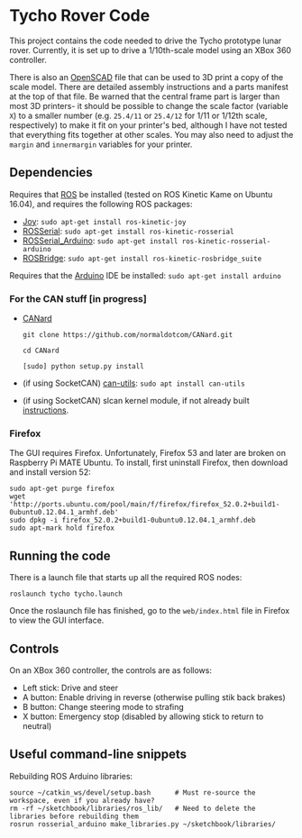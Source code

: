 # Tycho Rover Code

This project contains the code needed to drive the Tycho prototype lunar rover.  Currently, it is set up to drive a 1/10th-scale model using an XBox 360 controller.

There is also an [OpenSCAD][] file that can be used to 3D print a copy of the scale model.  There are detailed assembly instructions and a parts manifest at the top of that file.  Be warned that the central frame part is larger than most 3D printers- it should be possible to change the scale factor (variable `X`) to a smaller number (e.g. `25.4/11` or `25.4/12` for 1/11 or 1/12th scale, respectively) to make it fit on your printer's bed, although I have not tested that everything fits together at other scales.  You may also need to adjust the `margin` and `innermargin` variables for your printer.

## Dependencies

Requires that [ROS][] be installed (tested on ROS Kinetic Kame on Ubuntu 16.04), and requires the following ROS packages: 
- [Joy][]: `sudo apt-get install ros-kinetic-joy`
- [ROSSerial][]: `sudo apt-get install ros-kinetic-rosserial`
- [ROSSerial_Arduino][]: `sudo apt-get install ros-kinetic-rosserial-arduino`
- [ROSBridge][]: `sudo apt-get install ros-kinetic-rosbridge_suite`

Requires that the [Arduino][] IDE be installed: `sudo apt-get install arduino`

### For the CAN stuff [in progress]

- [CANard][]

    `git clone https://github.com/normaldotcom/CANard.git`
    
    `cd CANard`
    
    `[sudo] python setup.py install`

- (if using SocketCAN) [can-utils][]: `sudo apt install can-utils`
- (if using SocketCAN) slcan kernel module, if not already built [instructions](https://wiki.linklayer.com/index.php/CANtact_on_Raspberry_Pi).

### Firefox

The GUI requires Firefox.  Unfortunately, Firefox 53 and later are broken on Raspberry Pi MATE Ubuntu.  To install, first uninstall Firefox, then download and install version 52:

    sudo apt-get purge firefox
    wget 'http://ports.ubuntu.com/pool/main/f/firefox/firefox_52.0.2+build1-0ubuntu0.12.04.1_armhf.deb'
    sudo dpkg -i firefox_52.0.2+build1-0ubuntu0.12.04.1_armhf.deb
    sudo apt-mark hold firefox

## Running the code

There is a launch file that starts up all the required ROS nodes:

    roslaunch tycho tycho.launch

Once the roslaunch file has finished, go to the `web/index.html` file in Firefox to view the GUI interface.

## Controls

On an XBox 360 controller, the controls are as follows:
- Left stick: Drive and steer
- A button: Enable driving in reverse (otherwise pulling stik back brakes)
- B button: Change steering mode to strafing
- X button: Emergency stop (disabled by allowing stick to return to neutral)


## Useful command-line snippets

Rebuilding ROS Arduino libraries:

    source ~/catkin_ws/devel/setup.bash      # Must re-source the workspace, even if you already have?
    rm -rf ~/sketchbook/libraries/ros_lib/   # Need to delete the libraries before rebuilding them
    rosrun rosserial_arduino make_libraries.py ~/sketchbook/libraries/


[ROS]: http://wiki.ros.org/ROS/Installation
[Joy]: http://wiki.ros.org/joy
[ROSSerial]: http://wiki.ros.org/rosserial
[ROSSerial_Arduino]: http://wiki.ros.org/rosserial_arduino
[ROSBridge]: http://wiki.ros.org/rosbridge_suite
[Arduino]: http://arduino.cc
[OpenSCAD]: http://www.openscad.org
[can-utils]: https://github.com/linux-can/can-utils
[CANard]: https://github.com/normaldotcom/CANard
